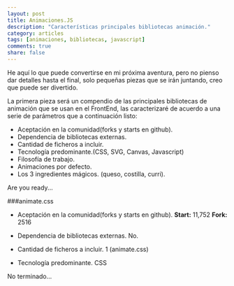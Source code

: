 ```yaml
---
layout: post
title: Animaciones.JS
description: "Características principales bibliotecas animación."
category: articles
tags: [animaciones, bibliotecas, javascript]
comments: true
share: false
---
```


He aquí lo que puede convertirse en mi próxima aventura, pero no pienso dar detalles hasta el final, solo pequeñas piezas que se irán juntando, creo que puede ser divertido.

La primera pieza será un compendio de las principales bibliotecas de animación que se usan en el FrontEnd, las caracterizaré de acuerdo a una serie de parámetros que a continuación listo:

- Aceptación en la comunidad(forks y starts en github).
- Dependencia de bibliotecas externas.
- Cantidad de ficheros a incluir.
- Tecnología predominante.(CSS, SVG, Canvas, Javascript)
- Filosofía de trabajo.
- Animaciones por defecto.
- Los 3 ingredientes mágicos. (queso, costilla, curri).

Are you ready...

###animate.css

- Aceptación en la comunidad(forks y starts en github).
	**Start:** 11,752
	**Fork:**  2516

- Dependencia de bibliotecas externas.
	No.

- Cantidad de ficheros a incluir.
	1 (animate.css)

- Tecnología predominante.
	CSS

No terminado...




